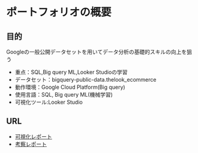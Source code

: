 # ポートフォリオの概要
## 目的
Googleの一般公開データセットを用いてデータ分析の基礎的スキルの向上を狙う
+ 重点：SQL,Big query ML,Looker Studioの学習
+ データセット：bigquery-public-data.thelook_ecommerce
+ 動作環境：Google Cloud Platform(Big query)
+ 使用言語：SQL, Big query ML(機械学習)
+ 可視化ツール:Looker Studio

## URL
+ [可視化レポート](https://lookerstudio.google.com/reporting/7fbab8cd-9f02-4d07-b43a-3b2b0acbf583/page/t9DwD)
+ [考察レポート](https://drive.google.com/file/d/1UnowlraWAdI98fRZFLgjQnKSPXQXUYlU/view?usp=sharing)
